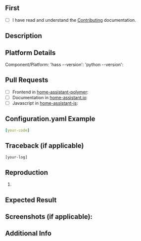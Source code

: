 ## First
- [ ] I have read and understand the [Contributing](https://github.com/home-assistant/home-assistant/CONTRIBUTING.md) documentation.

## Description
<!--- Describe your changes. -->

## Platform Details
Component/Platform: 
'hass --version': 
'python --version': 

## Pull Requests
<!-- List related pull requests here. Put an 'x' in all the boxes that apply. -->
- [ ] Frontend in [home-assistant-polymer](https://github.com/home-assistant/home-assistant-polymer):
- [ ] Documentation in [home-assistant.io](https://github.com/home-assistant/home-assistant.io):
- [ ] Javascript in [home-assistant-js](https://github.com/home-assistant/home-assistant-js):

## Configuration.yaml Example
```yaml
[your-code]
```

## Traceback (if applicable)
<!-- Add 'logger:' to your configuration.yaml and paste the appropriate results here -->
```bash
[your-log]
```

## Reproduction
<!-- List any steps taken to help us reproduce the issue -->
1. 

## Expected Result
<!-- Please explain the results that your were expecting -->


## Screenshots (if applicable):
<!-- Paste your screenshots here -->

## Additional Info
<!-- Please provide any additional information here. -->
